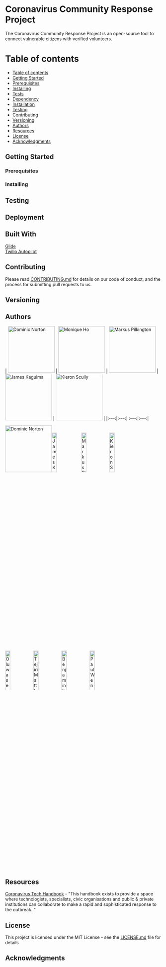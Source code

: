 # Coronavirus Community Response Project

The Coronavirus Community Response Project is an open-source tool to connect vulnerable citizens with verified volunteers.

Table of contents
=================

<!--ts-->
   * [Table of contents](#table-of-contents)
   * [Getting Started](#getting-started)
   * [Prerequisites](#prerequisites)
   * [Installing](#installing)
   * [Tests](#tests)
   * [Dependency](#dependency)
   * [Installation](#installation)
   * [Testing](#testing)
   * [Contributing](#contributing)
   * [Versioning](#versioning)
   * [Authors](#authors)
   * [Resources](#resources)
   * [License](#license)
   * [Acknowledgments](#acknowledgments)
<!--te-->

## Getting Started

### Prerequisites

### Installing

## Testing

## Deployment

## Built With

[Glide](https://go.glideapps.com/)<br/>
[Twilio Autopilot](https://www.twilio.com/autopilot)

## Contributing

Please read [CONTRIBUTING.md](https://github.com/dominiconorton/coronavirus-community-response-project/blob/master/CONTRIBUTING.md) for details on our code of conduct, and the process for submitting pull requests to us.

## Versioning


## Authors



| <img src="https://covid-19-response.s3.eu-west-2.amazonaws.com/Dominic+Norton.jpg" alt="Dominic Norton" width="150"></img> | <img src="https://covid-19-response.s3.eu-west-2.amazonaws.com/Monique+Ho.jpg" alt="Monique Ho" width="150"></img>  | <img src="https://covid-19-response.s3.eu-west-2.amazonaws.com/placeholder.jpg" alt="Markus Pilkington" width="150"></img> | <img src="https://covid-19-response.s3.eu-west-2.amazonaws.com/placeholder.jpg" alt="James Kaguima" width="150"></img> | <img src="https://covid-19-response.s3.eu-west-2.amazonaws.com/placeholder.jpg" alt="Kieron Scully" width="150"></img> |
|:---:|:---:| :---:|:---:|

<img src="https://covid-19-response.s3.eu-west-2.amazonaws.com/Dominic+Norton.jpg" alt="Dominic Norton" width="150"></img></img><img src="https://covid-19-response.s3.eu-west-2.amazonaws.com/placeholder.jpg" alt="James Kaguima" width="18%"></img> <img src="https://covid-19-response.s3.eu-west-2.amazonaws.com/placeholder.jpg" alt="Markus Pilkington" width="18%"></img><img src="https://covid-19-response.s3.eu-west-2.amazonaws.com/placeholder.jpg" alt="Kieron Scully" width="18%"></img><img src="https://covid-19-response.s3.eu-west-2.amazonaws.com/placeholder.jpg" alt="Oluwaseun Adebambo" width="18%"></img><img src="https://covid-19-response.s3.eu-west-2.amazonaws.com/placeholder.jpg" alt="Tejiri Matthew" width="18%"></img><img src="https://covid-19-response.s3.eu-west-2.amazonaws.com/placeholder.jpg" alt="Benjamin Ikeji" width="18%"></img><img src="https://covid-19-response.s3.eu-west-2.amazonaws.com/Paul+Wennekes.jpg" alt="Paul Wennekes" width="18%"></img>

## Resources

[Coronavirus Tech Handbook](https://coronavirustechhandbook.com) - "This handbook exists to provide a space where technologists, specialists, civic organisations and public & private institutions can collaborate to make a rapid and sophisticated response to the outbreak. "

## License

This project is licensed under the MIT License - see the [LICENSE.md](https://github.com/dominiconorton/coronavirus-community-response-project/blob/master/LICENSE) file for details

## Acknowledgments

